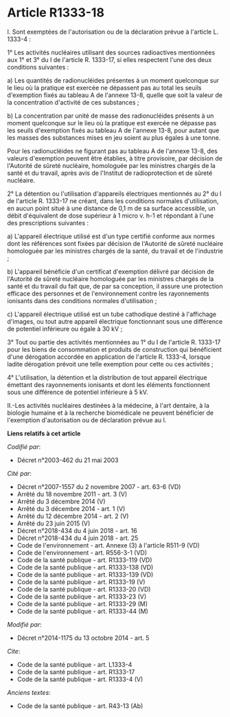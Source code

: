 # Article R1333-18

I. Sont exemptées de l'autorisation ou de la déclaration prévue à l'article L. 1333-4 : 

1° Les activités nucléaires utilisant des sources radioactives mentionnées aux 1° et 3° du I de l'article R. 1333-17, si
elles respectent l'une des deux conditions suivantes : 

a) Les quantités de radionucléides présentes à un moment quelconque sur le lieu où la pratique est exercée ne dépassent pas
au total les seuils d'exemption fixés au tableau A de l'annexe 13-8, quelle que soit la valeur de la concentration d'activité
de ces substances ; 

b) La concentration par unité de masse des radionucléides présents à un moment quelconque sur le lieu où la pratique est
exercée ne dépasse pas les seuils d'exemption fixés au tableau A de l'annexe 13-8, pour autant que les masses des substances
mises en jeu soient au plus égales à une tonne. 

Pour les radionucléides ne figurant pas au tableau A de l'annexe 13-8, des valeurs d'exemption peuvent être établies, à titre
provisoire, par décision de l'Autorité de sûreté nucléaire, homologuée par les ministres chargés de la santé et du travail,
après avis de l'Institut de radioprotection et de sûreté nucléaire. 

2° La détention ou l'utilisation d'appareils électriques mentionnés au 2° du I de l'article R. 1333-17 ne créant, dans les
conditions normales d'utilisation, en aucun point situé à une distance de 0,1 m de sa surface accessible, un débit
d'équivalent de dose supérieur à 1 micro v. h-1 et répondant à l'une des prescriptions suivantes : 

a) L'appareil électrique utilisé est d'un type certifié conforme aux normes dont les références sont fixées par décision de
l'Autorité de sûreté nucléaire homologuée par les ministres chargés de la santé, du travail et de l'industrie ; 

b) L'appareil bénéficie d'un certificat d'exemption délivré par décision de l'Autorité de sûreté nucléaire homologuée par les
ministres chargés de la santé et du travail du fait que, de par sa conception, il assure une protection efficace des
personnes et de l'environnement contre les rayonnements ionisants dans des conditions normales d'utilisation ; 

c) L'appareil électrique utilisé est un tube cathodique destiné à l'affichage d'images, ou tout autre appareil électrique
fonctionnant sous une différence de potentiel inférieure ou égale à 30 kV ; 

3° Tout ou partie des activités mentionnées au 1° du I de l'article R. 1333-17 pour les biens de consommation et produits de
construction qui bénéficient d'une dérogation accordée en application de l'article R. 1333-4, lorsque ladite dérogation
prévoit une telle exemption pour cette ou ces activités ; 

4° L'utilisation, la détention et la distribution de tout appareil électrique émettant des rayonnements ionisants et dont les
éléments fonctionnent sous une différence de potentiel inférieure à 5 kV. 

II.-Les activités nucléaires destinées à la médecine, à l'art dentaire, à la biologie humaine et à la recherche biomédicale
ne peuvent bénéficier de l'exemption d'autorisation ou de déclaration prévue au I.

**Liens relatifs à cet article**

_Codifié par_:

  - Décret n°2003-462 du 21 mai 2003

_Cité par_:

  - Décret n°2007-1557 du 2 novembre 2007 - art. 63-6 (VD)
  - Arrêté du 18 novembre 2011 - art. 3 (V)
  - Arrêté du 3 décembre 2014 (V)
  - Arrêté du 3 décembre 2014 - art. 1 (V)
  - Arrêté du 12 décembre 2014 - art. 2 (V)
  - Arrêté du 23 juin 2015 (V)
  - Décret n°2018-434 du 4 juin 2018 - art. 16
  - Décret n°2018-434 du 4 juin 2018 - art. 25
  - Code de l'environnement - art. Annexe (3) à l'article R511-9 (VD)
  - Code de l'environnement - art. R556-3-1 (VD)
  - Code de la santé publique - art. R1333-119 (VD)
  - Code de la santé publique - art. R1333-138 (VD)
  - Code de la santé publique - art. R1333-139 (VD)
  - Code de la santé publique - art. R1333-19 (V)
  - Code de la santé publique - art. R1333-20 (VD)
  - Code de la santé publique - art. R1333-23 (V)
  - Code de la santé publique - art. R1333-29 (M)
  - Code de la santé publique - art. R1333-44 (M)

_Modifié par_:

  - Décret n°2014-1175 du 13 octobre 2014 - art. 5

_Cite_:

  - Code de la santé publique - art. L1333-4
  - Code de la santé publique - art. R1333-17
  - Code de la santé publique - art. R1333-4 (V)

_Anciens textes_:

  - Code de la santé publique - art. R43-13 (Ab)

